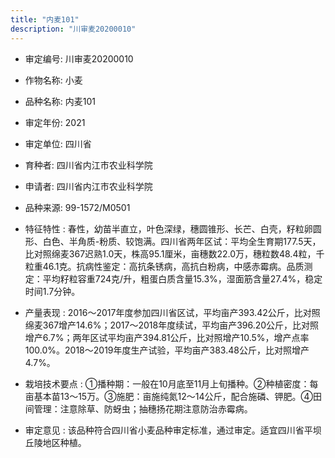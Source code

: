 ```yaml
---
title: "内麦101"
description: "川审麦20200010"
---
```

* 审定编号:  川审麦20200010

*  作物名称:  小麦

*  品种名称:  内麦101

*  审定年份:  2021

*  审定单位:  四川省

* 育种者:  四川省内江市农业科学院

*  申请者:  四川省内江市农业科学院

*  品种来源:  99-1572/M0501

*  特征特性 : 
春性，幼苗半直立，叶色深绿，穗圆锥形、长芒、白壳，籽粒卵圆形、白色、半角质-粉质、较饱满。四川省两年区试：平均全生育期177.5天，比对照绵麦367迟熟1.0天，株高95.1厘米，亩穗数22.0万，穗粒数48.4粒，千粒重46.1克。抗病性鉴定：高抗条锈病，高抗白粉病，中感赤霉病。品质测定：平均籽粒容重724克/升，粗蛋白质含量15.3%，湿面筋含量27.4%，稳定时间1.7分钟。
 
*  产量表现 : 
2016～2017年度参加四川省区试，平均亩产393.42公斤，比对照绵麦367增产14.6%；2017～2018年度续试，平均亩产396.20公斤，比对照增产6.7%；两年区试平均亩产394.81公斤，比对照增产10.5%，增产点率100.0%。2018～2019年度生产试验，平均亩产383.48公斤，比对照增产4.7%。

*  栽培技术要点 : 
①播种期：一般在10月底至11月上旬播种。②种植密度：每亩基本苗13～15万。③施肥：亩施纯氮12～14公斤，配合施磷、钾肥。④田间管理：注意除草、防蚜虫；抽穗扬花期注意防治赤霉病。

*  审定意见 : 
该品种符合四川省小麦品种审定标准，通过审定。适宜四川省平坝丘陵地区种植。
